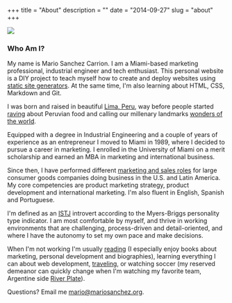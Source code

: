 +++
title = "About"
description = ""
date = "2014-09-27"
slug = "about"
+++

<img src="http://farm5.staticflickr.com/4032/4447940514_44c70d069c_z.jpg" class="profile"><br />
### Who Am I? ###

My name is Mario Sanchez Carrion. I am a Miami-based marketing professional, industrial engineer and tech enthusiast. This personal website is a DIY project to teach myself how to create and deploy websites using [static site generators](/ssg/). At the same time, I'm also learning about HTML, CSS, Markdown and Git. 

I was born and raised in beautiful [Lima, Peru](http://farm5.staticflickr.com/4115/4935682049_a0215ceb6e_z.jpg), way before people started [raving](http://goo.gl/h0lZgl) about Peruvian food and calling our millenary landmarks [wonders of the world](http://news.nationalgeographic.com/news/2007/07/photogalleries/seven-wonders/photo5.html).

Equipped with a degree in Industrial Engineering and a couple of years of experience as an entrepreneur I moved to Miami in 1989, where I decided to pursue a career in marketing. I enrolled in the University of Miami on a merit scholarship and earned an MBA in marketing and international business.

Since then, I have performed different [marketing and sales roles](http://www.linkedin.com/in/mariobox/) for large consumer goods companies doing business in the U.S. and Latin America. My core competencies are product marketing strategy, product development and international marketing. I'm also fluent in English, Spanish and Portuguese.

I'm defined as an [ISTJ](http://www.16personalities.com/istj-personality) introvert according to the Myers-Briggs personality type indicator. I am most comfortable by myself, and thrive in working environments that are challenging, process-driven and detail-oriented, and where I have the autonomy to set my own pace and make decisions.

When I'm not working I'm usually [reading](../reading/) (I especially enjoy books about marketing, personal development and biographies), learning everything I can about web development, [traveling](../photos/), or watching soccer (my reserved demeanor can quickly change when I'm watching my favorite team, Argentine side [River Plate](http://farm5.staticflickr.com/4055/4448440498_5d731b2102_z.jpg)).

Questions? Email me <a href="mailto:mario@mariosanchez.org">mario@mariosanchez.org</a>.


